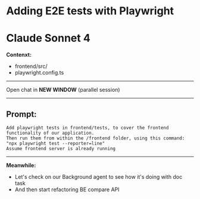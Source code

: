 # Adding E2E tests with Playwright

# Claude Sonnet 4

**Contenxt:**
- frontend/src/
- playwright.config.ts
---

Open chat in **NEW WINDOW** (parallel session)

---
Prompt:
- 
```
Add playwright tests in frontend/tests, to cover the frontend functionality of our application.
Then run them from within the /frontend folder, using this command: "npx playwright test --reporter=line"
Assume frontend server is already running
```
---
**Meanwhile:**
- Let's check on our Background agent to see how it's doing with doc task
- And then start refactoring BE compare API